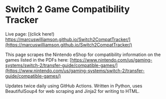 # Switch 2 Game Compatibility Tracker

Live page: [(click here!) https://marcuswilliamson.github.io/Switch2CompatTracker/](https://marcuswilliamson.github.io/Switch2CompatTracker/)

This page scrapes the Nintendo eShop for compatibility information on the games listed in the PDFs here: [https://www.nintendo.com/us/gaming-systems/switch-2/transfer-guide/compatible-games/](https://www.nintendo.com/us/gaming-systems/switch-2/transfer-guide/compatible-games/)

Updates twice daily using GitHub Actions. Written in Python, uses BeautifulSoup4 for web scraping and Jinja2 for writing to HTML.
